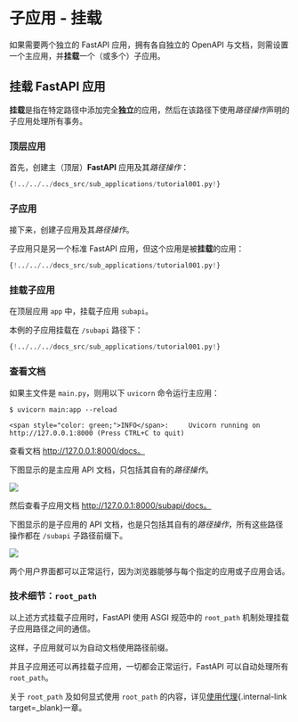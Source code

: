 # 子应用 - 挂载

如果需要两个独立的 FastAPI 应用，拥有各自独立的 OpenAPI 与文档，则需设置一个主应用，并**挂载**一个（或多个）子应用。

## 挂载 **FastAPI** 应用

**挂载**是指在特定路径中添加完全**独立**的应用，然后在该路径下使用*路径操作*声明的子应用处理所有事务。

### 顶层应用

首先，创建主（顶层）**FastAPI** 应用及其*路径操作*：

```Python hl_lines="3  6-8"
{!../../../docs_src/sub_applications/tutorial001.py!}
```

### 子应用

接下来，创建子应用及其*路径操作*。

子应用只是另一个标准 FastAPI 应用，但这个应用是被**挂载**的应用：

```Python hl_lines="11  14-16"
{!../../../docs_src/sub_applications/tutorial001.py!}
```

### 挂载子应用

在顶层应用 `app` 中，挂载子应用 `subapi`。

本例的子应用挂载在 `/subapi` 路径下：

```Python hl_lines="11  19"
{!../../../docs_src/sub_applications/tutorial001.py!}
```

### 查看文档

如果主文件是 `main.py`，则用以下 `uvicorn` 命令运行主应用：

<div class="termy">

```console
$ uvicorn main:app --reload

<span style="color: green;">INFO</span>:     Uvicorn running on http://127.0.0.1:8000 (Press CTRL+C to quit)
```

</div>

查看文档 <a href="http://127.0.0.1:8000/docs" class="external-link" target="_blank">http://127.0.0.1:8000/docs。</a>

下图显示的是主应用 API 文档，只包括其自有的*路径操作*。

<img src="/img/tutorial/sub-applications/image01.png">

然后查看子应用文档 <a href="http://127.0.0.1:8000/subapi/docs" class="external-link" target="_blank">http://127.0.0.1:8000/subapi/docs。</a>

下图显示的是子应用的 API 文档，也是只包括其自有的*路径操作*，所有这些路径操作都在 `/subapi` 子路径前缀下。

<img src="/img/tutorial/sub-applications/image02.png">

两个用户界面都可以正常运行，因为浏览器能够与每个指定的应用或子应用会话。

### 技术细节：`root_path`

以上述方式挂载子应用时，FastAPI 使用 ASGI 规范中的 `root_path` 机制处理挂载子应用路径之间的通信。

这样，子应用就可以为自动文档使用路径前缀。

并且子应用还可以再挂载子应用，一切都会正常运行，FastAPI 可以自动处理所有 `root_path`。

关于 `root_path` 及如何显式使用 `root_path` 的内容，详见[使用代理](./behind-a-proxy.md){.internal-link target=_blank}一章。


